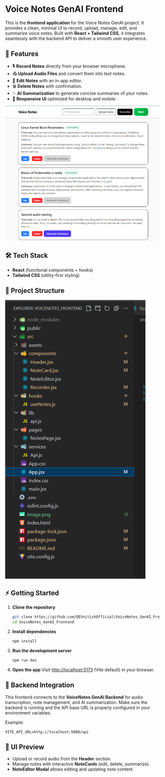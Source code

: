 # Voice Notes GenAI Frontend

This is the **frontend application** for the Voice Notes GenAI project. It provides a clean, minimal UI to record, upload, manage, edit, and summarize voice notes. Built with **React + Tailwind CSS**, it integrates seamlessly with the backend API to deliver a smooth user experience.

## 🚀 Features

* 🎙️ **Record Notes** directly from your browser microphone.
* 📤 **Upload Audio Files** and convert them into text notes.
* 📝 **Edit Notes** with an in-app editor.
* 🗑️ **Delete Notes** with confirmation.
* ✨ **AI Summarization** to generate concise summaries of your notes.
* 🎨 **Responsive UI** optimized for desktop and mobile.

![alt text](image.png)

## 🛠️ Tech Stack

* **React** (functional components + hooks)
* **Tailwind CSS** (utility-first styling)

## 📂 Project Structure

![alt text](image-1.png)

## ⚡ Getting Started

1. **Clone the repository**

   ```bash
   git clone https://github.com/DEVnitishOfficial/VoiceNotes_GenAI_Frontend.git
   cd VoiceNotes_GenAI_Frontend
   ```

2. **Install dependencies**

   ```bash
   npm install
   ```

3. **Run the development server**

   ```bash
   npm run dev
   ```

4. **Open the app**
   Visit [http://localhost:5173](http://localhost:5173) (Vite default) in your browser.

## 🔗 Backend Integration

This frontend connects to the **VoiceNotes GenAI Backend** for audio transcription, note management, and AI summarization. Make sure the backend is running and the API base URL is properly configured in your environment variables.

Example:

```
VITE_API_URL=http://localhost:5000/api
```

## 📸 UI Preview

* Upload or record audio from the **Header** section.
* Manage notes with interactive **NoteCards** (edit, delete, summarize).
* **NoteEditor Modal** allows editing and updating note content.
